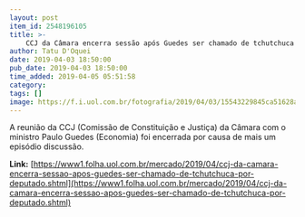 ```yaml
---
layout: post
item_id: 2548196105
title: >-
    CCJ da Câmara encerra sessão após Guedes ser chamado de tchutchuca por deputado
author: Tatu D'Oquei
date: 2019-04-03 18:50:00
pub_date: 2019-04-03 18:50:00
time_added: 2019-04-05 05:51:58
category: 
tags: []
image: https://f.i.uol.com.br/fotografia/2019/04/03/15543229845ca51628a7dfd_1554322984_3x2_rt.jpg
---
```


A reunião da CCJ (Comissão de Constituição e Justiça) da Câmara com o ministro Paulo Guedes (Economia) foi encerrada por causa de mais um episódio discussão.

**Link:** [https://www1.folha.uol.com.br/mercado/2019/04/ccj-da-camara-encerra-sessao-apos-guedes-ser-chamado-de-tchutchuca-por-deputado.shtml](https://www1.folha.uol.com.br/mercado/2019/04/ccj-da-camara-encerra-sessao-apos-guedes-ser-chamado-de-tchutchuca-por-deputado.shtml)

